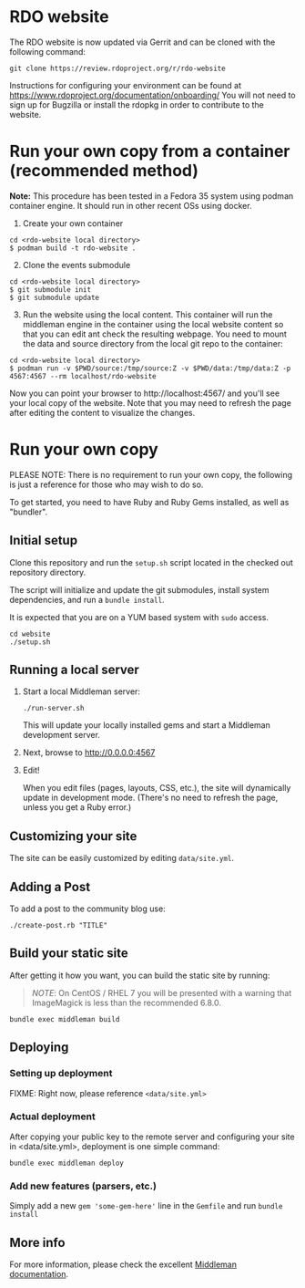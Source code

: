 # RDO website

The RDO website is now updated via Gerrit and can be cloned with the following
command:
```
git clone https://review.rdoproject.org/r/rdo-website
```

Instructions for configuring your
environment can be found at https://www.rdoproject.org/documentation/onboarding/
You will not need to sign up for Bugzilla or install the rdopkg in order to
contribute to the website.


# Run your own copy from a container (recommended method)

**Note:** This procedure has been tested in a Fedora 35 system using podman container engine.
It should run in other recent OSs using docker.

1. Create your own container

```
cd <rdo-website local directory>
$ podman build -t rdo-website .
```

2. Clone the events submodule

```
cd <rdo-website local directory>
$ git submodule init
$ git submodule update
```

3. Run the website using the local content. This container will run the middleman engine in the container
using the local website content so that you can edit ant check the resulting webpage. You need to mount
the data and source directory from the local git repo to the container:

```
cd <rdo-website local directory>
$ podman run -v $PWD/source:/tmp/source:Z -v $PWD/data:/tmp/data:Z -p 4567:4567 --rm localhost/rdo-website
```

Now you can point your browser to http://localhost:4567/ and you'll see your local copy of the website. Note that you may need to refresh the page after
editing the content to visualize the changes.

# Run your own copy

PLEASE NOTE: There is no requirement to run your own copy, the following is just a reference
for those who may wish to do so.

To get started, you need to have Ruby and Ruby Gems installed, as well
as "bundler".


## Initial setup
Clone this repository and run the `setup.sh` script located in the checked out repository directory.

The script will initialize and update the git submodules, install system dependencies, and run a
`bundle install`.

It is expected that you are on a YUM based system with `sudo` access.

```
cd website
./setup.sh
```

## Running a local server

1. Start a local Middleman server:

   `./run-server.sh`

   This will update your locally installed gems and start a Middleman
   development server.

2. Next, browse to <http://0.0.0.0:4567>

3. Edit!

   When you edit files (pages, layouts, CSS, etc.), the site will
   dynamically update in development mode. (There's no need to refresh
   the page, unless you get a Ruby error.)


## Customizing your site

The site can be easily customized by editing `data/site.yml`.


## Adding a Post

To add a post to the community blog use:

```
./create-post.rb "TITLE"
```


## Build your static site

After getting it how you want, you can build the static site by running:

> *NOTE*: On CentOS / RHEL 7 you will be presented with a warning that
> ImageMagick is less than the recommended 6.8.0.

`bundle exec middleman build`


## Deploying

### Setting up deployment

FIXME: Right now, please reference `<data/site.yml>`

### Actual deployment

After copying your public key to the remote server and configuring your
site in <data/site.yml>, deployment is one simple command:

```
bundle exec middleman deploy
```


### Add new features (parsers, etc.)

Simply add a new `gem 'some-gem-here'` line in the `Gemfile` and run
`bundle install`


## More info

For more information, please check the excellent
[Middleman documentation](https://middlemanapp.com/basics/install/).
